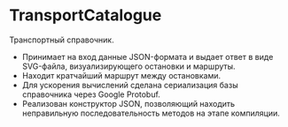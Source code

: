 # TransportCatalogue
Транспортный справочник.

- Принимает на вход данные JSON-формата и выдает ответ в виде SVG-файла, визуализирующего остановки и маршруты.
- Находит кратчайший маршрут между остановками.
- Для ускорения вычислений сделана сериализация базы справочника через Google Protobuf.
- Реализован конструктор JSON, позволяющий находить неправильную последовательность методов на этапе компиляции.
